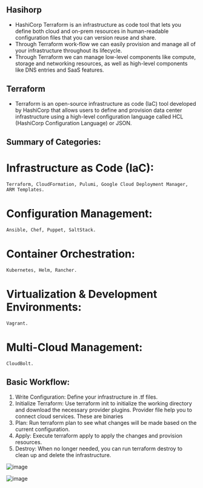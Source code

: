 ## Hasihorp
   - HashiCorp Terraform is an infrastructure as code tool that lets you define both cloud and on-prem resources in human-readable configuration files that you can version reuse and share.
   - Through Terraform work-flow we can easily provision and manage all of your infrastructure throughout its lifecycle.
   - Through Terraform we can manage low-level components like compute, storage and networking resources, as well as high-level components like DNS entries and SaaS features.
## Terraform
   - Terraform is an open-source infrastructure as code (IaC) tool developed by HashiCorp that allows users to define and provision data center infrastructure using a high-level configuration language called HCL (HashiCorp Configuration Language) or JSON.

## Summary of Categories:
  # Infrastructure as Code (IaC): 
    Terraform, CloudFormation, Pulumi, Google Cloud Deployment Manager, ARM Templates.
  # Configuration Management: 
    Ansible, Chef, Puppet, SaltStack.
  # Container Orchestration: 
    Kubernetes, Helm, Rancher.
  # Virtualization & Development Environments: 
    Vagrant.
  # Multi-Cloud Management: 
    CloudBolt.

## Basic Workflow:
  1) Write Configuration: Define your infrastructure in .tf files.
  2) Initialize Terraform: Use terraform init to initialize the working directory and download the necessary provider plugins.
                           Provider file help you to connect cloud services. These are binaries
  4)  Plan: Run terraform plan to see what changes will be made based on the current configuration.
  5)  Apply: Execute terraform apply to apply the changes and provision resources.
  6)  Destroy: When no longer needed, you can run terraform destroy to clean up and delete the infrastructure.

![image](https://github.com/user-attachments/assets/6e140a33-f55b-45bb-ac62-6dc378168e64)

![image](https://github.com/user-attachments/assets/5d37d132-9e7f-4981-a8fb-6883264e7f7f)



